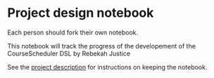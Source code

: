 # Project design notebook

[Description]: https://github.com/hmc-cs111-spring2016/project#user-content-design-notebook

Each person should fork their own notebook. 

This notebook will track the progress of the developement of the CourseScheduler DSL by Rebekah Justice

See the [project description][description] for instructions on keeping the 
notebook.
